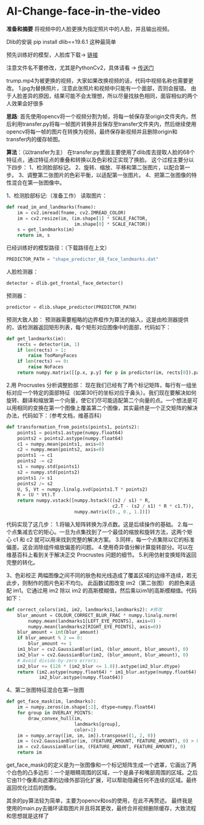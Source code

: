 # AI-Change-face-in-the-video
**准备和摘要**
将视频中的人脸更换为指定照片中的人脸，并且输出视频。

Dlib的安装  pip install dlib==19.6.1  这种最简单

预先训练好的模型，人脸库下载-> <a href="http://sourceforge.net/projects/dclib/files/dlib/v18.10/shape_predictor_68_face_landmarks.dat.bz2
">链接</a>

注意文件名不要修改，尤其是PythonCv2，具体请看 -> <a href="https://stackoverflow.com/questions/48250703/python-attributeerror-module-cv2-has-no-attribute-videocapture?rq=1">传送门</a>

trump.mp4为被更换的视频，大家如果改换视频的话，代码中视频名称也需要更改。
1.jpg为替换照片，注意此张照片和视频中只能有一个面部，否则会报错。
由于人脸差异的原因，结果可能不会太理想，所以尽量找肤色相同，面容相似的两个人效果会好很多

**思路**:
	首先使用opencv将一个视频分割为帧，将每一帧保存至origin文件夹内，然后利用transfer.py将每一帧图片转换并且保存至transfer文件夹内，然后继续使用opencv将每一帧的图片在转换为视频，最终保存新视频并且删除origin和 transfer内的缓存帧图。

**算法**：（以transfer为主）
	在transfer.py里面主要使用了dlib库去提取人脸的68个特征点，通过特征点的重叠和转换以及色彩校正实现了换脸。
这个过程主要分以下四步：
1、检测脸部标记。
2、旋转、缩放、平移和第二张图片，以配合第一步。
3、调整第二张图片的色彩平衡，以适配第一张图片。
4、把第二张图像的特性混合在第一张图像中。

1、检测脸部标记:（准备工作）
	读取图片：
```python
def read_im_and_landmarks(fname):
    im = cv2.imread(fname, cv2.IMREAD_COLOR)
    im = cv2.resize(im, (im.shape[1] * SCALE_FACTOR,
                         im.shape[0] * SCALE_FACTOR))
    s = get_landmarks(im)
    return im, s
```
已经训练好的模型路径：（下载路径在上文）
```python
PREDICTOR_PATH = "shape_predictor_68_face_landmarks.dat"
```

人脸检测器：
```python
detector = dlib.get_frontal_face_detector()
```
预测器：
```python
predictor = dlib.shape_predictor(PREDICTOR_PATH)
```

预测大致人脸：
预测器需要粗略的边界框作为算法的输入，这是由检测器提供的，该检测器返回矩形列表，每个矩形对应图像中的面部，代码如下：

```python
def get_landmarks(im):
    rects = detector(im, 1)
    if len(rects) > 1:
        raise TooManyFaces
    if len(rects) == 0:
        raise NoFaces
    return numpy.matrix([[p.x, p.y] for p in predictor(im, rects[0]).parts()])
```

2.用 Procrustes 分析调整脸部：
现在我们已经有了两个标记矩阵，每行有一组坐标对应一个特定的面部特征（如第30行的坐标对应于鼻头）。我们现在要解决如何旋转、翻译和缩放第一个向量，使它们尽可能适配第二个向量的点。一个想法是可以用相同的变换在第一个图像上覆盖第二个图像，其实最终是一个正交矩阵的解决办法，代码如下：（参考文档，维基百科）
```python
def transformation_from_points(points1, points2):
    points1 = points1.astype(numpy.float64)
    points2 = points2.astype(numpy.float64)
    c1 = numpy.mean(points1, axis=0)
    c2 = numpy.mean(points2, axis=0)
    points1 -= c1
    points2 -= c2
    s1 = numpy.std(points1)
    s2 = numpy.std(points2)
    points1 /= s1
    points2 /= s2
    U, S, Vt = numpy.linalg.svd(points1.T * points2)
    R = (U * Vt).T
    return numpy.vstack([numpy.hstack(((s2 / s1) * R,
                                       c2.T - (s2 / s1) * R * c1.T)),
                         numpy.matrix([0., 0., 1.])])
```

代码实现了这几步：
1.将输入矩阵转换为浮点数。这是后续操作的基础。
2.每一个点集减去它的矩心。一旦为点集找到了一个最佳的缩放和旋转方法，这两个矩心 c1 和 c2 就可以用来找到完整的解决方案。
3.同样，每一个点集除以它的标准偏差。这会消除组件缩放偏差的问题。
4.使用奇异值分解计算旋转部分。可以在维基百科上看到关于解决正交 Procrustes 问题的细节。
5.利用仿射变换矩阵返回完整的转化。


3、色彩校正
	两幅图像之间不同的肤色和光线造成了覆盖区域的边缘不连续，若无此步，则制作的图片色彩不均匀。
此函数试图改变 im2（第二张图） 的颜色来适配 im1。它通过用 im2 除以 im2 的高斯模糊值，然后乘以im1的高斯模糊值。代码如下：

```python
def correct_colors(im1, im2, landmarks1,landmarks2): #修改
    blur_amount = COLOUR_CORRECT_BLUR_FRAC * numpy.linalg.norm(
        numpy.mean(landmarks1[LEFT_EYE_POINTS], axis=0) -
        numpy.mean(landmarks2[RIGHT_EYE_POINTS], axis=0))
    blur_amount = int(blur_amount)
    if blur_amount % 2 == 0:
        blur_amount += 1
    im1_blur = cv2.GaussianBlur(im1, (blur_amount, blur_amount), 0)
    im2_blur = cv2.GaussianBlur(im2, (blur_amount, blur_amount), 0)
    # Avoid divide-by-zero errors:
    im2_blur += (128 * (im2_blur <= 1.0)).astype(im2_blur.dtype)
    return (im2.astype(numpy.float64) * im1_blur.astype(numpy.float64) /
            im2_blur.astype(numpy.float64))
```
	
4、第二张图特征混合在第一张图

```python
def get_face_mask(im, landmarks):
    im = numpy.zeros(im.shape[:2], dtype=numpy.float64)
    for group in OVERLAY_POINTS:
        draw_convex_hull(im,
                         landmarks[group],
                         color=1)
    im = numpy.array([im, im, im]).transpose((1, 2, 0))
    im = (cv2.GaussianBlur(im, (FEATURE_AMOUNT, FEATURE_AMOUNT), 0) > 0) * 1.0
    im = cv2.GaussianBlur(im, (FEATURE_AMOUNT, FEATURE_AMOUNT), 0)
    return im
```

get_face_mask()的定义是为一张图像和一个标记矩阵生成一个遮罩，它画出了两个白色的凸多边形：一个是眼睛周围的区域，一个是鼻子和嘴部周围的区域。之后它由11个像素向遮罩的边缘外部羽化扩展，可以帮助隐藏任何不连续的区域。最终返回优化过后的图像。

其余的py算法较为简单，主要为opencv和os的使用，在此不再赘述。
最终我是使用的main.py去循环读取图片并且将其更改，最终合并视频删除缓存，大致流程和思想就是这样了

